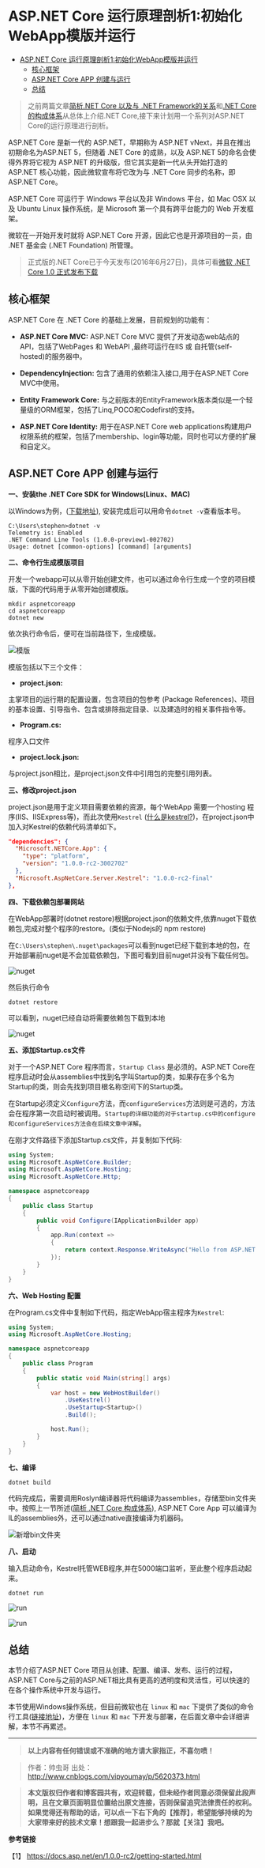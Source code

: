 # ASP.NET Core 运行原理剖析1:初始化WebApp模版并运行


<!-- TOC depthFrom:1 depthTo:6 withLinks:1 updateOnSave:1 orderedList:0 -->

- [ASP.NET Core 运行原理剖析1:初始化WebApp模版并运行](#aspnet-core-运行原理剖析1初始化webapp模版并运行)
	- [核心框架](#核心框架)
	- [ASP.NET Core APP 创建与运行](#aspnet-core-app-创建与运行)
	- [总结](#总结)

<!-- /TOC -->

>之前两篇文章[简析.NET Core 以及与 .NET Framework的关系](http://www.cnblogs.com/vipyoumay/p/5603928.html)和[.NET Core的构成体系](http://www.cnblogs.com/vipyoumay/p/5613373.html)从总体上介绍.NET Core,接下来计划用一个系列对ASP.NET Core的运行原理进行剖析。




ASP.NET Core 是新一代的 ASP.NET，早期称为 ASP.NET vNext，并且在推出初期命名为ASP.NET 5，但随着 .NET Core 的成熟，以及 ASP.NET 5的命名会使得外界将它视为 ASP.NET 的升级版，但它其实是新一代从头开始打造的 ASP.NET 核心功能，因此微软宣布将它改为与 .NET Core 同步的名称，即 ASP.NET Core。

ASP.NET Core 可运行于 Windows 平台以及非 Windows 平台，如 Mac OSX 以及 Ubuntu Linux 操作系统，是 Microsoft 第一个具有跨平台能力的 Web 开发框架。

微软在一开始开发时就将 ASP.NET Core 开源，因此它也是开源项目的一员，由 .NET 基金会 (.NET Foundation) 所管理。


>正式版的.NET Core已于今天发布(2016年6月27日)，具体可看[微软 .NET Core 1.0 正式发布下载](http://www.codechannels.com/zh/article/microsoft/microsoft-releases-net-core-1-0-final-rtm/)


## 核心框架

ASP.NET Core 在 .NET Core 的基础上发展，目前规划的功能有：

* **ASP.NET Core MVC:** ASP.NET Core MVC 提供了开发动态web站点的API，包括了WebPages 和 WebAPI ,最终可运行在IIS 或 自托管(self-hosted)的服务器中。

* **DependencyInjection:** 包含了通用的依赖注入接口,用于在ASP.NET Core MVC中使用。

* **Entity Framework Core:** 与之前版本的EntityFramework版本类似是一个轻量级的ORM框架，包括了Linq,POCO和Codefirst的支持。

* **ASP.NET Core Identity:** 用于在ASP.NET Core web applications构建用户权限系统的框架，包括了membership、login等功能，同时也可以方便的扩展和自定义。


## ASP.NET Core APP 创建与运行


**一、安装the .NET Core SDK for Windows(Linux、MAC)**

以Windows为例，([下载地址](https://www.microsoft.com/net/core#windows)),
安装完成后可以用命令`dotnet -v`查看版本号。

```
C:\Users\stephen>dotnet -v
Telemetry is: Enabled
.NET Command Line Tools (1.0.0-preview1-002702)
Usage: dotnet [common-options] [command] [arguments]
```

**二、命令行生成模版项目**

开发一个webapp可以从零开始创建文件，也可以通过命令行生成一个空的项目模版，下面的代码用于从零开始创建模版。

```
mkdir aspnetcoreapp
cd aspnetcoreapp
dotnet new
```

依次执行命令后，便可在当前路径下，生成模版。


![模版](http://qiniu.xdpie.com/17881f1f0b27fcb8f08c220b6390386d.png?imageView2/2/w/700)


模版包括以下三个文件：

* **project.json:**

主掌项目的运行期的配置设置，包含项目的包参考 (Package References)、项目的基本设置、引导指令、包含或排除指定目录、以及建造时的相关事件指令等。



* **Program.cs:**

程序入口文件

* **project.lock.json:**

与project.json相比，是project.json文件中引用包的完整引用列表。



**三、修改project.json**

project.json是用于定义项目需要依赖的资源，每个WebApp 需要一个hosting 程序(IIS、IISExpress等)，而此次使用`Kestrel` ([什么是kestrel?](http://www.cnblogs.com/artech/p/KestrelServer.html))，在project.json中加入对Kestrel的依赖代码清单如下。

```json
"dependencies": {
  "Microsoft.NETCore.App": {
    "type": "platform",
    "version": "1.0.0-rc2-3002702"
  },
  "Microsoft.AspNetCore.Server.Kestrel": "1.0.0-rc2-final"
},

```



**四、下载依赖包部署网站**

在WebApp部署时(dotnet restore)根据project.json的依赖文件,依靠nuget下载依赖包,完成对整个程序的restore。(类似于Nodejs的 npm restore)

在`C:\Users\stephen\.nuget\packages`可以看到nuget已经下载到本地的包，在开始部署前nuget是不会加载依赖包，下图可看到目前nuget并没有下载任何包。


![nuget](http://qiniu.xdpie.com/1778b5d28e882d3683ce85765467d006.png?imageView2/2/w/700)


然后执行命令

```
dotnet restore

```

可以看到，nuget已经自动将需要依赖包下载到本地

![nuget](http://qiniu.xdpie.com/18821013e887a7a6189bf605c4fafbda.png?imageView2/2/w/700)





**五、添加Startup.cs文件**

对于一个ASP.NET Core 程序而言，`Startup Class` 是必须的。ASP.NET Core在程序启动时会从assemblies中找到名字叫Startup的类，如果存在多个名为Startup的类，则会先找到项目根名称空间下的Startup类。

在Startup必须定义`Configure`方法，而`configureServices`方法则是可选的，方法会在程序第一次启动时被调用。`Startup的详细功能的对于startup.cs中的configure和configureServices方法会在后续文章中详解`。

在刚才文件路径下添加Startup.cs文件，并复制如下代码:

```cs
using System;
using Microsoft.AspNetCore.Builder;
using Microsoft.AspNetCore.Hosting;
using Microsoft.AspNetCore.Http;

namespace aspnetcoreapp
{
    public class Startup
    {
        public void Configure(IApplicationBuilder app)
        {
            app.Run(context =>
            {
                return context.Response.WriteAsync("Hello from ASP.NET Core!");
            });
        }
    }
}
```

**六、Web Hosting 配置**

在Program.cs文件中复制如下代码，指定WebApp宿主程序为`Kestrel`:

```cs
using System;
using Microsoft.AspNetCore.Hosting;

namespace aspnetcoreapp
{
    public class Program
    {
        public static void Main(string[] args)
        {
            var host = new WebHostBuilder()
                .UseKestrel()
                .UseStartup<Startup>()
                .Build();

            host.Run();
        }
    }
}
```

**七、编译**

```
dotnet build
```
代码完成后，需要调用Roslyn编译器将代码编译为assemblies，存储至bin文件夹中。按照上一节所述([简析 .NET Core 构成体系](http://www.cnblogs.com/vipyoumay/p/5613373.html)),
ASP.NET Core App 可以编译为IL的assemblies外，还可以通过native直接编译为机器码。


![新增bin文件夹](http://qiniu.xdpie.com/65b91453ff1285a5a47d69f0f0345adc.png?imageView2/2/w/700)


**八、启动**

输入启动命令，Kestrel托管WEB程序,并在5000端口监听，至此整个程序启动起来。
```
dotnet run

```

![run](http://qiniu.xdpie.com/a1723c1c7f8f2df43a1aedd76ed37bfe.png?imageView2/2/w/700)

![run](http://qiniu.xdpie.com/f20026b421619afda28b4038269394b1.png?imageView2/2/w/700)



## 总结

本节介绍了ASP.NET Core 项目从创建、配置、编译、发布、运行的过程，ASP.NET Core与之前的ASP.NET相比具有更高的透明度和灵活性，可以快速的在各个操作系统中开发与运行。

本节使用Windows操作系统，但目前微软也在 `linux` 和 `mac` 下提供了类似的命令行工具([链接地址](https://www.microsoft.com/net/core#ubuntu))，方便在 `linux` 和 `mac` 下开发与部署，在后面文章中会详细讲解，本节不再累述。

----

> **以上内容有任何错误或不准确的地方请大家指正，不喜勿喷！**

> 作者：帅虫哥 出处： [http://www.cnblogs.com/vipyoumay/p/5620373.html ](http://www.cnblogs.com/vipyoumay/p/5620373.html)

> **本文版权归作者和博客园共有，欢迎转载，但未经作者同意必须保留此段声明，且在文章页面明显位置给出原文连接，否则保留追究法律责任的权利。如果觉得还有帮助的话，可以点一下右下角的【推荐】，希望能够持续的为大家带来好的技术文章！想跟我一起进步么？那就【关注】我吧。**


**参考链接**

【1】 https://docs.asp.net/en/1.0.0-rc2/getting-started.html
